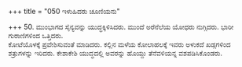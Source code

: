 +++
title = "050 ಇಳುಹಿದರು ಚೂಣಿಯನು"

+++
50. ಮುಂಭಾಗದ ಸೈನ್ಯವನ್ನು ಯುದ್ಧಕ್ಕಿಳಿಸಿದರು. ಮುಂದೆ ಅರೆನೆಲೆಯ ಯೋಧರು ನುಗ್ಗಿದರು. ಭಾರೀ ಗುರಾಣಿಗಳಿಂದ  ಒತ್ತಿದರು.   
ಕೋಟೆಯೊಳಕ್ಕೆ ಪ್ರವೇಶಿಸುವಂತೆ ಮಾಡಿದರು. ಕಲ್ಲಿನ ಮಳೆಯ ಕೋಲಾಹಲಕ್ಕೆ ಇವರು ಅಳುಕದೆ ಖಡ್ಗಗಳಿಂದ ಶತ್ರುಗಳನ್ನು ಇರಿದರು. ಕೇಶಾಕೇಶಿ ಯುದ್ಧದಲ್ಲಿ ಅವರನ್ನು ಹೊಯ್ದು ತೆನೆವಳಿಯನ್ನ ವಶಪಡಿಸಿಕೊಂಡರು.